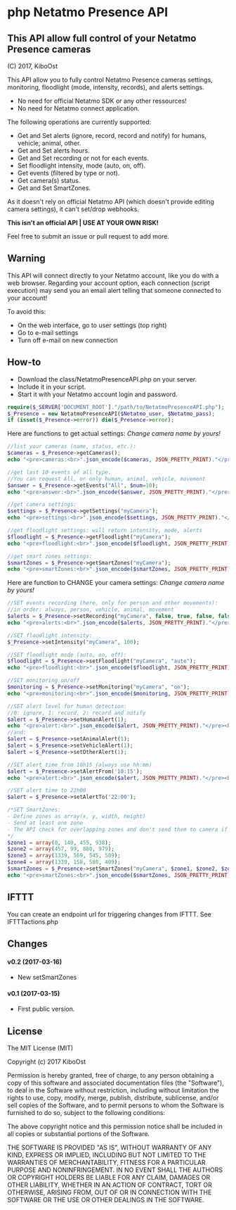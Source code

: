 # php Netatmo Presence API

## This API allow full control of your Netatmo Presence cameras
(C) 2017, KiboOst

This API allow you to fully control Netatmo Presence cameras settings, monitoring, floodlight (mode, intensity, records), and alerts settings.

- No need for official Netatmo SDK or any other ressources!
- No need for Netatmo connect application.

The following operations are currently supported:

- Get and Set alerts (ignore, record, record and notify) for humans, vehicle, animal, other.
- Get and Set alerts hours.
- Get and Set recording or not for each events.
- Set floodlight intensity, mode (auto, on, off).
- Get events (filtered by type or not).
- Get camera(s) status.
- Get and Set SmartZones.

As it doesn't rely on official Netatmo API (which doesn't provide editing camera settings), it can't set/drop webhooks.

**This isn't an official API | USE AT YOUR OWN RISK!**

Feel free to submit an issue or pull request to add more.

## Warning

This API will connect directly to your Netatmo account, like you do with a web browser. Regarding your account option, each connection (script execution) may send you an email alert telling that someone connected to your account!

To avoid this:

- On the web interface, go to user settings (top right)
- Go to e-mail settings
- Turn off e-mail on new connection

## How-to

- Download the class/NetatmoPresenceAPI.php on your server.
- Include it in your script.
- Start it with your Netatmo account login and password.

```php
require($_SERVER['DOCUMENT_ROOT']."/path/to/NetatmoPresenceAPI.php");
$_Presence = new NetatmoPresenceAPI($Netatmo_user, $Netatmo_pass);
if (isset($_Presence->error)) die($_Presence->error);
```

Here are functions to get actual settings:
*Change camera name by yours!*

```php
//list your cameras (name, status, etc.):
$cameras = $_Presence->getCameras();
echo "<pre>cameras:<br>".json_encode($cameras, JSON_PRETTY_PRINT)."</pre><br>";

//get last 10 events of all type.
//You can request All, or only human, animal, vehicle, movement
$answer = $_Presence->getEvents("All", $num=10);
echo "<pre>answer:<br>".json_encode($answer, JSON_PRETTY_PRINT)."</pre><br>";

//get camera settings:
$settings = $_Presence->getSettings("myCamera");
echo "<pre>settings:<br>".json_encode($settings, JSON_PRETTY_PRINT)."</pre><br>";

//get floodlight settings: will return intensity, mode, alerts
$floodlight = $_Presence->getFloodlight("myCamera");
echo "<pre>floodlight:<br>".json_encode($floodlight, JSON_PRETTY_PRINT)."</pre><br>";

//get smart zones settings:
$smartZones = $_Presence->getSmartZones("myCamera");
echo "<pre>smartZones:<br>".json_encode($smartZones, JSON_PRETTY_PRINT)."</pre><br>";
```

Here are function to CHANGE your camera settings:
*Change camera name by yours!*

```php
//SET events recording (here, only for person and other movements):
//in order: always, person, vehicle, animal, movement
$alerts = $_Presence->setRecording("myCamera", false, true, false, false, true);
echo "<pre>alerts:<br>".json_encode($alerts, JSON_PRETTY_PRINT)."</pre><br>";

//SET floodlight intensity:
$_Presence->setIntensity("myCamera", 100);

//SET floodlight mode (auto, on, off):
$floodlight = $_Presence->setFloodlight("myCamera", "auto");
echo "<pre>floodlight:<br>".json_encode($floodlight, JSON_PRETTY_PRINT)."</pre><br>";

//SET monitoring on/off
$monitoring = $_Presence->setMonitoring("myCamera", "on");
echo "<pre>monitoring:<br>".json_encode($monitoring, JSON_PRETTY_PRINT)."</pre><br>";

//SET alert level for human detection:
//0: ignore, 1: record, 2: record and notify
$alert = $_Presence->setHumanAlert(1);
echo "<pre>alert:<br>".json_encode($alert, JSON_PRETTY_PRINT)."</pre><br>";
//and:
$alert = $_Presence->setAnimalAlert(1);
$alert = $_Presence->setVehicleAlert(1);
$alert = $_Presence->setOtherAlert(1);

//SET alert time from 10h15 (always use hh:mm)
$alert = $_Presence->setAlertFrom('10:15');
echo "<pre>alert:<br>".json_encode($alert, JSON_PRETTY_PRINT)."</pre><br>";

//SET alert time to 22h00
$alert = $_Presence->setAlertTo('22:00');

/*SET SmartZones:
- Define zones as array(x, y, width, height)
- Send at least one zone
- The API check for overlapping zones and don't send them to camera if so.
*/
$zone1 = array(0, 140, 455, 938);
$zone2 = array(457, 99, 880, 979);
$zone3 = array(1339, 569, 545, 509);
$zone4 = array(1339, 158, 580, 409);
$smartZones = $_Presence->setSmartZones("myCamera", $zone1, $zone2, $zone3, $zone4);
echo "<pre>smartZones:<br>".json_encode($smartZones, JSON_PRETTY_PRINT)."</pre><br>";
```
## IFTTT

You can create an endpoint url for triggering changes from IFTTT. See IFTTTactions.php

## Changes

#### v0.2 (2017-03-16)
- New setSmartZones

#### v0.1 (2017-03-15)
- First public version.

## License

The MIT License (MIT)

Copyright (c) 2017 KiboOst

Permission is hereby granted, free of charge, to any person obtaining a copy
of this software and associated documentation files (the "Software"), to deal
in the Software without restriction, including without limitation the rights
to use, copy, modify, merge, publish, distribute, sublicense, and/or sell
copies of the Software, and to permit persons to whom the Software is
furnished to do so, subject to the following conditions:

The above copyright notice and this permission notice shall be included in all
copies or substantial portions of the Software.

THE SOFTWARE IS PROVIDED "AS IS", WITHOUT WARRANTY OF ANY KIND, EXPRESS OR
IMPLIED, INCLUDING BUT NOT LIMITED TO THE WARRANTIES OF MERCHANTABILITY,
FITNESS FOR A PARTICULAR PURPOSE AND NONINFRINGEMENT. IN NO EVENT SHALL THE
AUTHORS OR COPYRIGHT HOLDERS BE LIABLE FOR ANY CLAIM, DAMAGES OR OTHER
LIABILITY, WHETHER IN AN ACTION OF CONTRACT, TORT OR OTHERWISE, ARISING FROM,
OUT OF OR IN CONNECTION WITH THE SOFTWARE OR THE USE OR OTHER DEALINGS IN THE
SOFTWARE.
